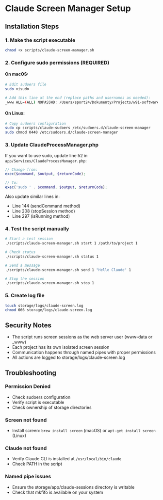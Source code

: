# Claude Screen Manager Setup

## Installation Steps

### 1. Make the script executable
```bash
chmod +x scripts/claude-screen-manager.sh
```

### 2. Configure sudo permissions (REQUIRED)

#### On macOS:
```bash
# Edit sudoers file
sudo visudo

# Add this line at the end (replace paths and usernames as needed):
_www ALL=(ALL) NOPASSWD: /Users/sport24/Dokumenty/Projects/w91-software-engineering/AppBuilderForClaudeCode/scripts/claude-screen-manager.sh
```

#### On Linux:
```bash
# Copy sudoers configuration
sudo cp scripts/claude-sudoers /etc/sudoers.d/claude-screen-manager
sudo chmod 0440 /etc/sudoers.d/claude-screen-manager
```

### 3. Update ClaudeProcessManager.php

If you want to use sudo, update line 52 in `app/Services/ClaudeProcessManager.php`:

```php
// Change from:
exec($command, $output, $returnCode);

// To:
exec('sudo ' . $command, $output, $returnCode);
```

Also update similar lines in:
- Line 144 (sendCommand method)
- Line 208 (stopSession method)  
- Line 297 (isRunning method)

### 4. Test the script manually

```bash
# Start a test session
./scripts/claude-screen-manager.sh start 1 /path/to/project 1

# Check status
./scripts/claude-screen-manager.sh status 1

# Send a message
./scripts/claude-screen-manager.sh send 1 "Hello Claude" 1

# Stop the session
./scripts/claude-screen-manager.sh stop 1
```

### 5. Create log file

```bash
touch storage/logs/claude-screen.log
chmod 666 storage/logs/claude-screen.log
```

## Security Notes

- The script runs screen sessions as the web server user (www-data or _www)
- Each project has its own isolated screen session
- Communication happens through named pipes with proper permissions
- All actions are logged to storage/logs/claude-screen.log

## Troubleshooting

### Permission Denied
- Check sudoers configuration
- Verify script is executable
- Check ownership of storage directories

### Screen not found
- Install screen: `brew install screen` (macOS) or `apt-get install screen` (Linux)

### Claude not found
- Verify Claude CLI is installed at `/usr/local/bin/claude`
- Check PATH in the script

### Named pipe issues
- Ensure the storage/app/claude-sessions directory is writable
- Check that mkfifo is available on your system